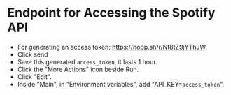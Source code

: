 # Endpoint for Accessing the Spotify API

- For generating an access token: https://hopp.sh/r/Nt8tZ9jYThJW.
- Click send
- Save this generated `access_token`, it lasts 1 hour.
- Click the "More Actions" icon beside Run.
- Click "Edit".
- Inside "Main", in "Environment variables", add "API_KEY=`access_token`".

